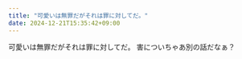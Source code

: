```yaml
---
title: "可愛いは無罪だがそれは罪に対してだ。"
date: 2024-12-21T15:35:42+09:00
---
```

可愛いは無罪だがそれは罪に対してだ。
害についちゃあ別の話だなぁ？
